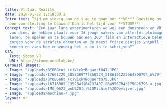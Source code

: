 ```yaml
---
title: Virtual Reality
date: 2018-01-22 12:18:00 Z
Intro text: Tijd om stevig aan de slag te gaan met **VR**? Goesting om in bende aan
  een voorstelling te bouwen? Dan is het tijd voor **STOOM**!
Concept text: "Een jaar lang experimenteren we wel een dansgroep en VR. Met alle gevolgen
  van dien. We hebben plaats voor 20 jonge makers van allerlei pluimage om mee te
  leren, te spelen en te bouwen aan een 360° film en interactieve beleving. \nWij
  zorgen voor de strafste docenten en de meest frisse pintjes.\n\nWil je het programma
  kennen en zien hoe eenvoudig het is om in te schrijven?"
CTA:
  Text: Stoom VR
  URL: http://stoom.nerdlab.be/
Carousel Images:
- Image: "/uploads/BYOBGent_(c)VickyBogaert047.JPG"
- Image: "/uploads/17661729_1857369777856224_8186121225664200704_n%20(1).jpg"
- Image: "/uploads/BYOBGent_(c)VickyBogaert079.JPG"
- Image: "/uploads/16716085_1352841584737407_8649567043175026796_o.jpg"
- Image: "/uploads/IMG_0622_web%20(c)%20Michiel%20Devijver.jpg"
- Image: "/uploads/machien-4.jpg"
layout: vr
---
```


